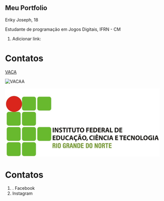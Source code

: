 ## Meu Portfolio 

Eriky Joseph, 18

Estudante de programação em Jogos Digitais, IFRN - CM

1. Adicionar link: 
# Contatos
[VACA](http://cdn5.colorir.com/desenhos/color/201833/vaca-leiteira-1-animais-a-quinta-1483414.jpg)


![VACAA](http://www.andresugai.org/Tutoriais/07.2007/T02/imagem12.jpg)

![imagem1](IFRN.jpg)

# Contatos
1. . Facebook
2. Instagram 
